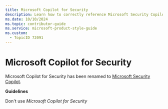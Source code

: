 ```yaml
---
title: Microsoft Copilot for Security
description: Learn how to correctly reference Microsoft Security Copilot in your documentation. Avoid using outdated terms and ensure consistency across your writing.
ms.date: 10/10/2024
ms.topic: contributor-guide
ms.service: microsoft-product-style-guide
ms.custom:
  - TopicID 72091
---
```



# Microsoft Copilot for Security

Microsoft Copilot for Security has been renamed to [Microsoft Security Copilot](~\copilot-guidance\copilot\microsoft-security-copilot.md).


**Guidelines**

Don't use _Microsoft Copilot for Security_

